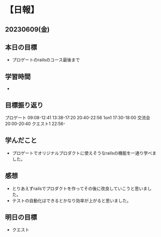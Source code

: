 # 【日報】
## 20230609(金)
## 本日の目標
- プロゲートのrailsのコース最後まで

## 学習時間
- 

## 目標振り返り
プロゲート 09:08-12:41 13:38-17:20 20:40-22:56
1on1 17:30-18:00
交流会　20:00-20:40
クエスト1 22:56-

## 学んだこと
- プロゲートでオリジナルプロダクトに使えそうなrailsの機能を一通り学べました。

## 感想
- とりあえずrailsでプロダクトを作ってその後に改良していこうと思いました。
- テストの自動化はできるとかなり効率が上がると思いました。

## 明日の目標
- クエスト


